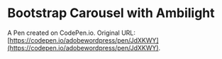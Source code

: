 # Bootstrap Carousel with Ambilight

A Pen created on CodePen.io. Original URL: [https://codepen.io/adobewordpress/pen/JdXKWY](https://codepen.io/adobewordpress/pen/JdXKWY).


